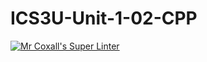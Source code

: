 # ICS3U-Unit-1-02-CPP

[![Mr Coxall's Super Linter](https://github.com/Emmanuel-Fofeyin/ICS3U-Unit-1-02-CPP/workflows/Mr%20Coxall's%20Super%20Linter/badge.svg)](https://github.com/Emmanuel-Fofeyin/ICS3U-Unit-1-02-CPP/actions/)
